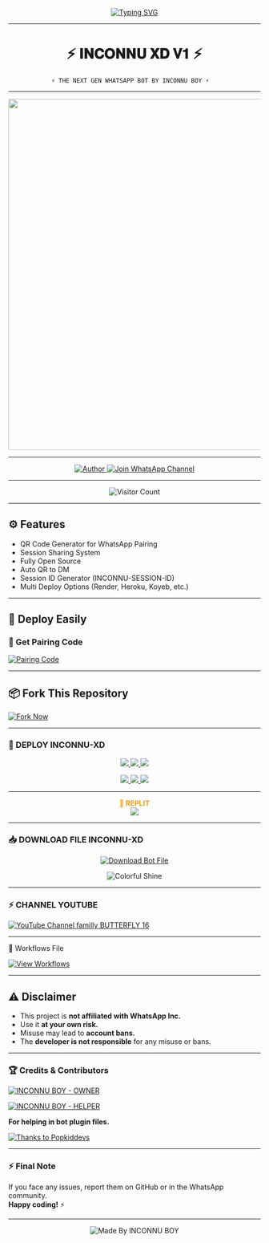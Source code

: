 <p align="center">
  <a href="https://git.io/typing-svg">
    <img src="https://readme-typing-svg.demolab.com?font=Black+Ops+One&size=100&pause=1000&color=FF0000&center=true&width=1000&height=200&lines=INCONNU-XD" alt="Typing SVG" />
  </a>
</p>

---

<h1 align="center">⚡ 𝐈𝐍𝐂𝐎𝐍𝐍𝐔 𝐗𝐃 𝐕𝟏 ⚡</h1>

                ⚡ THE NEXT GEN WHATSAPP BOT BY INCONNU BOY ⚡

---

<p align="center">
  <img src="https://files.catbox.moe/230q0c.jpg" width="700"/>
</p>

---

<p align="center">
  <a href="https://github.com/inconnuboyxtech">
    <img title="Author" src="https://img.shields.io/badge/Author-INCONNU%20BOY-ff004d?style=for-the-badge&logo=github&logoColor=white" />
  </a>
  <a href="https://whatsapp.com/channel/0029Vb6T8td5K3zQZbsKEU1R">
    <img title="Join WhatsApp Channel" src="https://img.shields.io/badge/Join-WhatsApp%20Channel-25D366?style=for-the-badge&logo=whatsapp&logoColor=white" />
  </a>
</p>

---

<p align="center">
  <img src="https://profile-counter.glitch.me/INCONNU-XD/count.svg" alt="Visitor Count" />
</p>

---

## ⚙️ Features
- QR Code Generator for WhatsApp Pairing
- Session Sharing System
- Fully Open Source
- Auto QR to DM
- Session ID Generator (INCONNU-SESSION-ID)
- Multi Deploy Options (Render, Heroku, Koyeb, etc.)

---

## 🚀 Deploy Easily

### 🔗 Get Pairing Code
[![Pairing Code](https://img.shields.io/badge/Get%20Pairing%20Code-B700FB?style=for-the-badge&logo=codefactor&logoColor=white)](https://inconnu-xd-session-by-inconnu-boy.onrender.com)

---
## 📦 Fork This Repository

[![Fork Now](https://img.shields.io/badge/Fork-INCONNU--XD-26A69A?style=for-the-badge&logo=github&logoColor=white)](https://github.com/inconnuboyxtech/INCONNU-XD/fork)

---

### 🚀 DEPLOY INCONNU-XD

<p align="center">
  <a href="https://replit.com/github/inconnuboyxtech/INCONNU-XD">
    <img src="https://img.shields.io/badge/Deploy%20To%20Replit-FFA500?style=for-the-badge&logo=replit&logoColor=white" />
  </a>
  <a href="https://railway.app/new/template?template=https://github.com/inconnuboyxtech/INCONNU-XD">
    <img src="https://img.shields.io/badge/Deploy%20To%20Railway-8B5CF6?style=for-the-badge&logo=railway&logoColor=white" />
  </a>
  <a href="https://render.com/">
    <img src="https://img.shields.io/badge/Deploy%20To%20Render-06B6D4?style=for-the-badge&logo=render&logoColor=white" />
  </a>
</p>

<p align="center">
  <a href="https://dashboard.heroku.com/new?template=https://github.com/inconnuboyxtech/INCONNU-XD/tree/main">
    <img src="https://img.shields.io/badge/Deploy-Heroku-FF004D?style=for-the-badge&logo=heroku&logoColor=white" />
  </a>
  <a href="https://host.talkdrove.com/share-bot/82">
    <img src="https://img.shields.io/badge/Deploy-TaikDrove-6971FF?style=for-the-badge&logo=google-cloud&logoColor=white" />
  </a>
  <a href="https://app.koyeb.com/services/deploy?type=git&repository=inconnuboyxtech/INCONNU-XD&ports=3000">
    <img src="https://img.shields.io/badge/Deploy-Koyeb-FF009D?style=for-the-badge&logo=koyeb&logoColor=white" />
  </a>
</p>

---
<p align="center">
  <b><span style="color:#F59E0B">🚀 REPLIT</span></b><br>
  <a href="https://replit.com/github/Pkdriller/NEXUS-XMD">
    <img src="https://img.shields.io/badge/Deploy%20To%20Replit-FFA500?style=for-the-badge&logo=replit&logoColor=white" />
  </a>
</p>

---

### 📥 DOWNLOAD FILE INCONNU-XD

<p align="center">
  <a href="https://github.com/inconnuboyxtech/INCONNU-XD/archive/refs/heads/main.zip">
    <img src="https://img.shields.io/badge/Download%20Bot-file-FF009D?style=for-the-badge&logo=github&logoColor=white" alt="Download Bot File" />
  </a>
</p>

<p align="center">
  <img src="https://i.imgur.com/LyHic3i.gif" alt="Colorful Shine" />
</p>

---

### ⚡ CHANNEL YOUTUBE 
[![YouTube Channel familly BUTTERFLY 16](https://img.shields.io/badge/YouTube-007BFF?style=for-the-badge&logo=youtube&logoColor=white)](https://www.youtube.com/@Butterfly_16_familly)

----
🧠 Workflows File

[![View Workflows](https://img.shields.io/badge/View-Workflow%20Codes-FF0076?style=for-the-badge&logo=githubactions&logoColor=white)](https://whatsapp.com/channel/0029Vb6T8td5K3zQZbsKEU1R)

---

## ⚠️ Disclaimer

- This project is **not affiliated with WhatsApp Inc.**
- Use it **at your own risk.**
- Misuse may lead to **account bans.**
- The **developer is not responsible** for any misuse or bans.

---

### 🏆 Credits & Contributors

> <a href="https://github.com/inconnuboyxtech">
  <img alt="INCONNU BOY - OWNER" src="https://img.shields.io/badge/OWNER-⚡INCONNU%20BOY⚡-FF0000?style=for-the-badge&logo=github" />
</a>

> <a href="https://github.com/inconnuboyxtech">
  <img alt="INCONNU BOY - HELPER" src="https://img.shields.io/badge/HELPER-⚡INCONNU%20BOY⚡-00FFC6?style=for-the-badge&logo=github" />
</a>  
<p><b>For helping in bot plugin files.</b></p>

<a href="https://github.com/popkiddevs">
  <img alt="Thanks to Popkiddevs" src="https://img.shields.io/badge/Thanks_To-Popkiddevs-blueviolet?style=for-the-badge&logo=github" />
</a>


---

### ⚡ Final Note

If you face any issues, report them on GitHub or in the WhatsApp community.  
**Happy coding!** ⚡

---

<p align="center"><img alt="Made By INCONNU BOY" src="https://img.shields.io/badge/Made%20by-INCONNU%20BOY-black?style=for-the-badge&logo=github" /></p>
